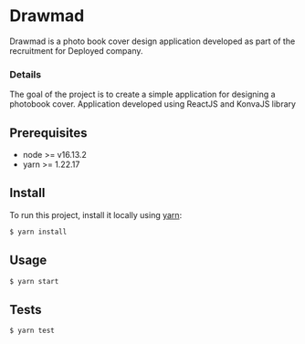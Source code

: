 # Drawmad

Drawmad is a photo book cover design application developed as part of the recruitment for Deployed company.

### Details

The goal of the project is to create a simple application for designing a photobook cover.
Application developed using ReactJS and KonvaJS library

## Prerequisites

- node >= v16.13.2
- yarn >= 1.22.17

## Install

To run this project, install it locally using [yarn](https://yarnpkg.com/):

```bash
$ yarn install
```

## Usage

```bash
$ yarn start
```

## Tests

```bash
$ yarn test
```
